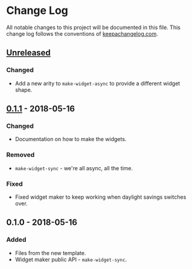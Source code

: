 # Change Log
All notable changes to this project will be documented in this file. This change log follows the conventions of [keepachangelog.com](http://keepachangelog.com/).

## [Unreleased]
### Changed
- Add a new arity to `make-widget-async` to provide a different widget shape.

## [0.1.1] - 2018-05-16
### Changed
- Documentation on how to make the widgets.

### Removed
- `make-widget-sync` - we're all async, all the time.

### Fixed
- Fixed widget maker to keep working when daylight savings switches over.

## 0.1.0 - 2018-05-16
### Added
- Files from the new template.
- Widget maker public API - `make-widget-sync`.

[Unreleased]: https://github.com/your-name/hanoi/compare/0.1.1...HEAD
[0.1.1]: https://github.com/your-name/hanoi/compare/0.1.0...0.1.1
